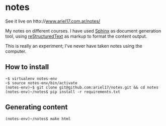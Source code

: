notes
=====

See it live on htto://www.ariel17.com.ar/notes/

My notes on different courses. I have used [Sphinx](http://sphinx-doc.org/) as
document generation tool, using
[reStructuredText](http://docutils.sourceforge.net/) as markup to format the
content output.

This is really an experiment; I've never have taken notes using the computer.

How to install
--------------

    ~$ virtualenv notes-env
    ~$ source notes-env/bin/activate
    (notes-env)~$ git clone git@github.com:ariel17/notes.git && cd notes
    (notes-env)~/notes$ pip install -r requirements.txt

Generating content
------------------

    (notes-env)~/notes$ make html
